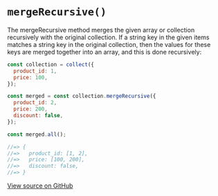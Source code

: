 # `mergeRecursive()`

The mergeRecursive method merges the given array or collection recursively with the original collection. If a string key in the given items matches a string key in the original collection, then the values for these keys are merged together into an array, and this is done recursively:

```js
const collection = collect({
  product_id: 1,
  price: 100,
});

const merged = const collection.mergeRecursive({
  product_id: 2,
  price: 200,
  discount: false,
});

const merged.all();

//=> {
//=>   product_id: [1, 2],
//=>   price: [100, 200],
//=>   discount: false,
//=> }
```




[View source on GitHub](https://github.com/ecrmnn/collect.js/blob/master/src/methods/mergeRecursive.js)